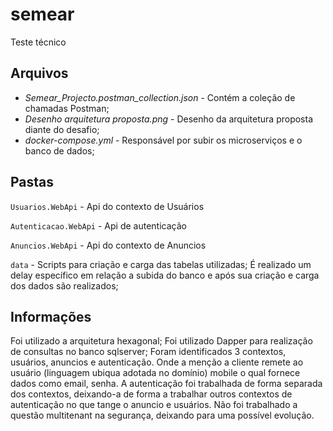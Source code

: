 # semear
Teste técnico

## Arquivos

* *Semear_Projecto.postman_collection.json* - Contém a coleção de chamadas Postman;
* *Desenho arquitetura proposta.png* - Desenho da arquitetura proposta diante do desafio;
* *docker-compose.yml* - Responsável por subir os microserviços e o banco de dados; 


## Pastas
`Usuarios.WebApi` - Api do contexto de Usuários

`Autenticacao.WebApi` - Api de autenticação

`Anuncios.WebApi` - Api do contexto de Anuncios

`data` - Scripts para criação e carga das tabelas utilizadas; É realizado um delay específico em relação a subida do banco e após sua criação e carga dos dados são realizados;


## Informações
Foi utilizado a arquitetura hexagonal; Foi utilizado Dapper para realização de consultas no banco sqlserver; Foram identificados 3 contextos, usuários, anuncios e autenticação. Onde a menção a cliente remete ao usuário (linguagem ubiqua adotada no domínio) mobile o qual fornece dados como email, senha. A autenticação foi trabalhada de forma separada dos contextos, deixando-a de forma a trabalhar outros contextos de autenticação no que tange o anuncio e usuários. Não foi trabalhado a questão multitenant na segurança, deixando para uma possível evolução.
